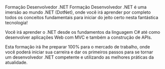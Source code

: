 Formação Desenvolvedor .NET
Formação Desenvolvedor .NET é uma imersão ao mundo .NET (DotNet), onde você irá aprender por completo todos os conceitos fundamentais para iniciar do jeito certo nesta fantástica tecnologia!

Você irá aprender o .NET desde os fundamentos da linguagem C# até como desenvolver aplicações Web com MVC e também a construção de APIs.

Esta formação irá lhe preparar 100% para o mercado de trabalho, onde você poderá iniciar sua carreira e dar os primeiros passos para se tornar um desenvolvedor .NET competente e utilizando as melhores práticas da atualidade.
